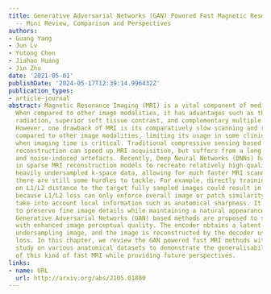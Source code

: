 ```yaml
---
title: Generative Adversarial Networks (GAN) Powered Fast Magnetic Resonance Imaging
  -- Mini Review, Comparison and Perspectives
authors:
- Guang Yang
- Jun Lv
- Yutong Chen
- Jiahao Huang
- Jin Zhu
date: '2021-05-01'
publishDate: '2024-05-17T12:39:14.996432Z'
publication_types:
- article-journal
abstract: Magnetic Resonance Imaging (MRI) is a vital component of medical imaging.
  When compared to other image modalities, it has advantages such as the absence of
  radiation, superior soft tissue contrast, and complementary multiple sequence information.
  However, one drawback of MRI is its comparatively slow scanning and reconstruction
  compared to other image modalities, limiting its usage in some clinical applications
  when imaging time is critical. Traditional compressive sensing based MRI (CS-MRI)
  reconstruction can speed up MRI acquisition, but suffers from a long iterative process
  and noise-induced artefacts. Recently, Deep Neural Networks (DNNs) have been used
  in sparse MRI reconstruction models to recreate relatively high-quality images from
  heavily undersampled k-space data, allowing for much faster MRI scanning. However,
  there are still some hurdles to tackle. For example, directly training DNNs based
  on L1/L2 distance to the target fully sampled images could result in blurry reconstruction
  because L1/L2 loss can only enforce overall image or patch similarity and does not
  take into account local information such as anatomical sharpness. It is also hard
  to preserve fine image details while maintaining a natural appearance. More recently,
  Generative Adversarial Networks (GAN) based methods are proposed to solve fast MRI
  with enhanced image perceptual quality. The encoder obtains a latent space for the
  undersampling image, and the image is reconstructed by the decoder using the GAN
  loss. In this chapter, we review the GAN powered fast MRI methods with a comparative
  study on various anatomical datasets to demonstrate the generalisability and robustness
  of this kind of fast MRI while providing future perspectives.
links:
- name: URL
  url: http://arxiv.org/abs/2105.01800
---
```

